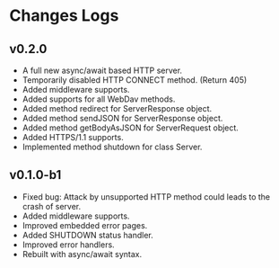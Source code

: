 # Changes Logs

## v0.2.0

- A full new async/await based HTTP server.
- Temporarily disabled HTTP CONNECT method. (Return 405)
- Added middleware supports.
- Added supports for all WebDav methods.
- Added method redirect for ServerResponse object.
- Added method sendJSON for ServerResponse object.
- Added method getBodyAsJSON for ServerRequest object.
- Added HTTPS/1.1 supports.
- Implemented method shutdown for class Server.

## v0.1.0-b1

- Fixed bug: Attack by unsupported HTTP method could leads to the crash of
server.
- Added middleware supports.
- Improved embedded error pages.
- Added SHUTDOWN status handler.
- Improved error handlers.
- Rebuilt with async/await syntax.
